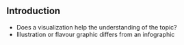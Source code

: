 ## Introduction

* Does a visualization help the understanding of the topic?
* Illustration or flavour graphic differs from an infographic 

